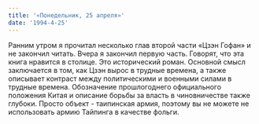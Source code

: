 ```yaml
---
title: '«Понедельник, 25 апреля»'
date: '1994-4-25'
---
```


Ранним утром я прочитал несколько глав второй части «Цзэн Гофан» и не закончил читать. Вчера я закончил первую часть. Говорят, что эта книга нравится в столице. Это исторический роман. Основной смысл заключается в том, как Цзэн вырос в трудные времена, а также описывает контраст между политическими и военными силами в трудные времена. Обозначение прошлогоднего официального положения Китая и описание борьбы за власть в чиновничестве также глубоки. Просто объект - таипинская армия, поэтому вы не можете не использовать армию Тайпинга в качестве фольги.

